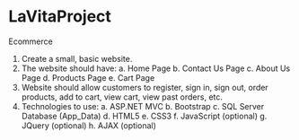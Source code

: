 # LaVitaProject
Ecommerce

1)	Create a small, basic website.
2)	The website should have:
a.	Home Page
b.	Contact Us Page
c.	About Us Page
d.	Products Page
e.	Cart Page
3)	Website should allow customers to register, sign in, sign out, order products, add to cart, view cart, view past orders, etc.
4)	Technologies to use:
a.	ASP.NET MVC
b.	Bootstrap
c.	SQL Server Database (App_Data)
d.	HTML5
e.	CSS3
f.	JavaScript (optional)
g.	JQuery (optional)
h.	AJAX (optional)
